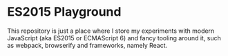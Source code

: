 # ES2015 Playground

This repository is just a place where I store my experiments with modern JavaScript (aka ES2015 or ECMAScript 6) and fancy tooling around it, such as webpack, browserify and frameworks, namely React.
